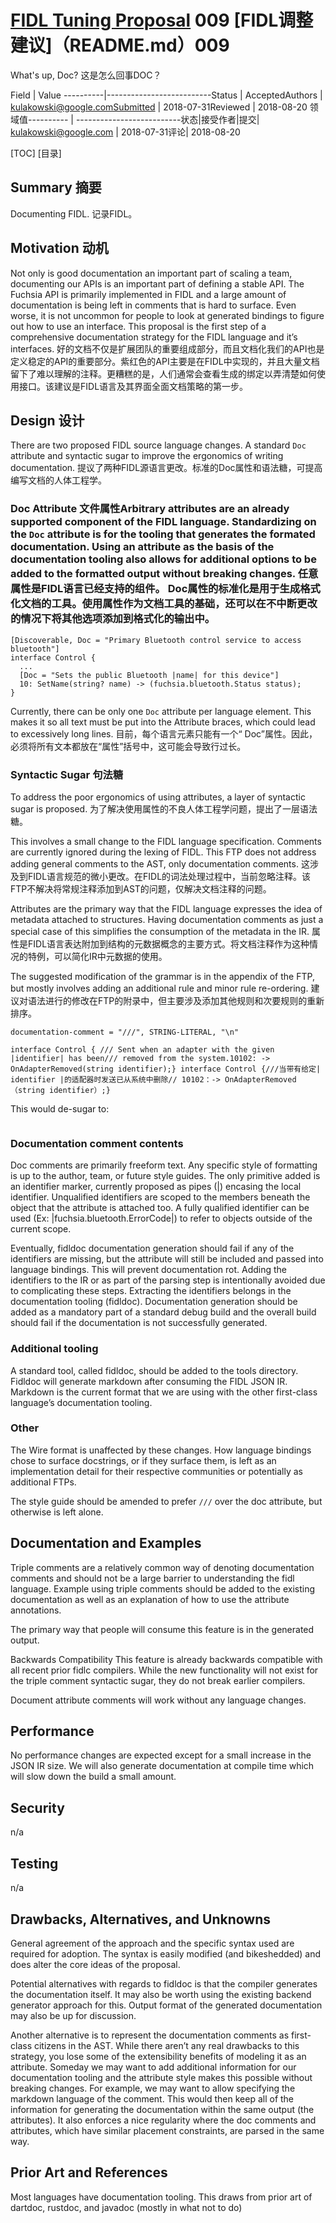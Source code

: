  
# [FIDL Tuning Proposal](README.md) 009  [FIDL调整建议]（README.md）009 

What's up, Doc?  这是怎么回事DOC？

Field     | Value ----------|--------------------------Status    | AcceptedAuthors   | kulakowski@google.comSubmitted | 2018-07-31Reviewed  | 2018-08-20 领域值---------- | --------------------------状态|接受作者|提交| kulakowski@google.com | 2018-07-31评论| 2018-08-20

[TOC]  [目录]

 
## Summary  摘要 

Documenting FIDL.  记录FIDL。

 
## Motivation  动机 

Not only is good documentation an important part of scaling a team, documenting our APIs is an important part of defining a stable API. The Fuchsia API is primarily implemented in FIDL and a large amount of documentation is being left in comments that is hard to surface. Even worse, it is not uncommon for people to look at generated bindings to figure out how to use an interface. This proposal is the first step of a comprehensive documentation strategy for the FIDL language and it’s interfaces.  好的文档不仅是扩展团队的重要组成部分，而且文档化我们的API也是定义稳定的API的重要部分。紫红色的API主要是在FIDL中实现的，并且大量文档留下了难以理解的注释。更糟糕的是，人们通常会查看生成的绑定以弄清楚如何使用接口。该建议是FIDL语言及其界面全面文档策略的第一步。

 
## Design  设计 

There are two proposed FIDL source language changes. A standard `Doc` attribute and syntactic sugar to improve the ergonomics of writing documentation.  提议了两种FIDL源语言更改。标准的Doc属性和语法糖，可提高编写文档的人体工程学。

 

 
### Doc Attribute  文件属性Arbitrary attributes are an already supported component of the FIDL language. Standardizing on the `Doc` attribute is for the tooling that generates the formated documentation. Using an attribute as the basis of the documentation tooling also allows for additional options to be added to the formatted output without breaking changes.  任意属性是FIDL语言已经支持的组件。 Doc属性的标准化是用于生成格式化文档的工具。使用属性作为文档工具的基础，还可以在不中断更改的情况下将其他选项添加到格式化的输出中。

 

```FIDL
[Discoverable, Doc = "Primary Bluetooth control service to access bluetooth"]
interface Control {
  ...
  [Doc = "Sets the public Bluetooth |name| for this device"]
  10: SetName(string? name) -> (fuchsia.bluetooth.Status status);
}
```
 

Currently, there can be only one `Doc` attribute per language element. This makes it so all text must be put into the Attribute braces, which could lead to excessively long lines.  目前，每个语言元素只能有一个“ Doc”属性。因此，必须将所有文本都放在“属性”括号中，这可能会导致行过长。

 

 
### Syntactic Sugar  句法糖 

To address the poor ergonomics of using attributes, a layer of syntactic sugar is proposed.  为了解决使用属性的不良人体工程学问题，提出了一层语法糖。

This involves a small change to the FIDL language specification. Comments are currently ignored during the lexing of FIDL. This FTP does not address adding general comments to the AST, only documentation comments.  这涉及到FIDL语言规范的微小更改。在FIDL的词法处理过程中，当前忽略注释。该FTP不解决将常规注释添加到AST的问题，仅解决文档注释的问题。

 

Attributes are the primary way that the FIDL language expresses the idea of metadata attached to structures. Having documentation comments as just a special case of this simplifies the consumption of the metadata in the IR.  属性是FIDL语言表达附加到结构的元数据概念的主要方式。将文档注释作为这种情况的特例，可以简化IR中元数据的使用。

 

The suggested modification of the grammar is in the appendix of the FTP, but mostly involves adding an additional rule and minor rule re-ordering.  建议对语法进行的修改在FTP的附录中，但主要涉及添加其他规则和次要规则的重新排序。

``` documentation-comment = "///", STRING-LITERAL, "\n" ```

```
interface Control { /// Sent when an adapter with the given |identifier| has been/// removed from the system.10102: -> OnAdapterRemoved(string identifier);} interface Control {///当带有给定| identifier |的适配器时发送已从系统中删除// 10102：-> OnAdapterRemoved（string identifier）;}

```

This would de-sugar to:

```
```

### Documentation comment contents
Doc comments are primarily freeform text. Any specific style of formatting is up to the author, team, or future style guides. The only primitive added is an identifier marker, currently proposed as pipes (|) encasing the local identifier. Unqualified identifiers are scoped to the members beneath the object that the attribute is attached too. A fully qualified identifier can be used (Ex: |fuchsia.bluetooth.ErrorCode|) to refer to objects outside of the current scope.


Eventually, fidldoc documentation generation should fail if any of the identifiers are missing, but the attribute will still be included and passed into language bindings. This will prevent documentation rot. Adding the identifiers to the IR or as part of the parsing step is intentionally avoided due to complicating these steps. Extracting the identifiers belongs in the documentation tooling (fidldoc). Documentation generation should be added as a mandatory part of a standard debug build and the overall build should fail if the documentation is not successfully generated.


### Additional tooling
A standard tool, called fidldoc, should be added to the tools directory. Fidldoc will generate markdown after consuming the FIDL JSON IR.
Markdown is the current format that we are using with the other first-class language’s documentation tooling.


### Other
The Wire format is unaffected by these changes. How language bindings chose to surface docstrings, or if they surface them, is left as an implementation detail for their respective communities or potentially as additional FTPs.

The style guide should be amended to prefer `///` over the doc attribute, but otherwise is left alone.


## Documentation and Examples
Triple comments are a relatively common way of  denoting documentation comments and should not be a large barrier to understanding the fidl language.
Example using triple comments should be added to the existing documentation as well as an explanation of how to use the attribute annotations.

The primary way that people will consume this feature is in the generated output.


Backwards Compatibility
This feature is already backwards compatible with all recent prior fidlc compilers. While the new functionality will not exist for the triple comment syntactic sugar, they do not break earlier compilers.

Document attribute comments will work without any language changes.

## Performance
No performance changes are expected except for a small increase in the JSON IR size. We will also generate documentation at compile time which will slow down the build a small amount.

## Security

n/a

## Testing

n/a

## Drawbacks, Alternatives, and Unknowns

General agreement of the approach and the specific syntax used are required for adoption. The syntax is easily modified (and bikeshedded) and does alter the core ideas of the proposal.

Potential alternatives with regards to fidldoc is that the compiler generates the documentation itself. It may also be worth using the existing backend generator approach for this. Output format of the generated documentation may also be up for discussion.

Another alternative is to represent the documentation comments as first-class citizens in the AST. While there aren’t any real drawbacks to this strategy, you lose some of the extensibility benefits of modeling it as an attribute. Someday we may want to add additional information for our documentation tooling and the attribute style makes this possible without breaking changes. For example, we may want to allow specifying the markdown language of the comment. This would then keep all of the information for generating the documentation within the same output (the attributes). It also enforces a nice regularity where the doc comments and attributes, which have similar placement constraints, are parsed in the same way.

## Prior Art and References
Most languages have documentation tooling. This draws from prior art of dartdoc, rustdoc, and javadoc (mostly in what not to do)
